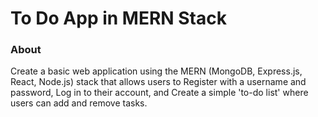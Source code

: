 # To Do App in MERN Stack

### About
Create a basic web application using the MERN (MongoDB, Express.js, React, Node.js) stack that allows users to Register with a username and password, Log in to their account, and Create a simple 'to-do list' where users can add and remove tasks.



